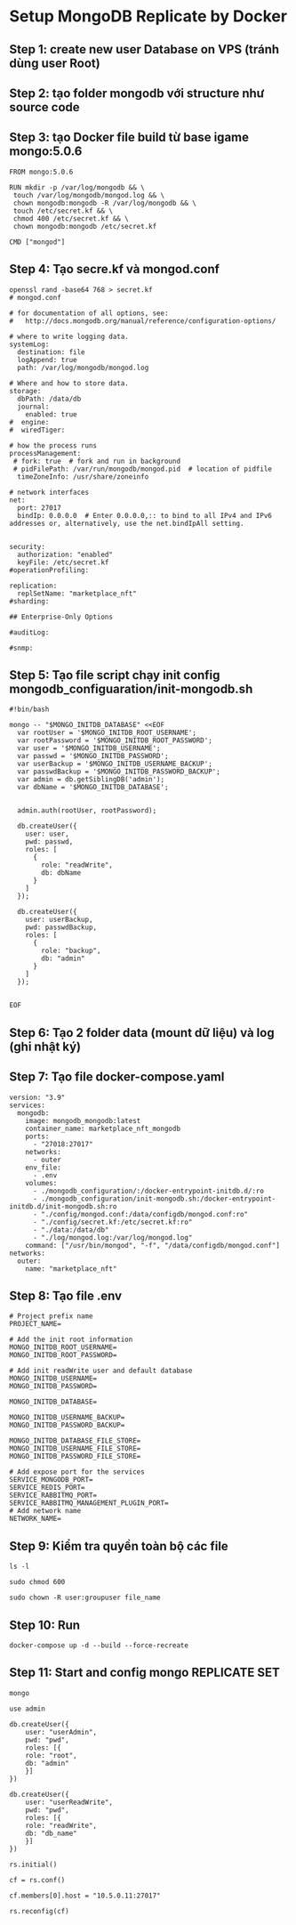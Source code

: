 # Setup MongoDB Replicate by Docker

## Step 1: create new user Database on VPS (tránh dùng user Root)

## Step 2: tạo folder mongodb với structure như source code



## Step 3: tạo Docker file build từ base igame mongo:5.0.6
```
FROM mongo:5.0.6

RUN mkdir -p /var/log/mongodb && \
 touch /var/log/mongodb/mongod.log && \
 chown mongodb:mongodb -R /var/log/mongodb && \
 touch /etc/secret.kf && \
 chmod 400 /etc/secret.kf && \
 chown mongodb:mongodb /etc/secret.kf 

CMD ["mongod"]
```

## Step 4: Tạo secre.kf và mongod.conf
```
openssl rand -base64 768 > secret.kf
# mongod.conf

# for documentation of all options, see:
#   http://docs.mongodb.org/manual/reference/configuration-options/

# where to write logging data.
systemLog:
  destination: file
  logAppend: true
  path: /var/log/mongodb/mongod.log

# Where and how to store data.
storage:
  dbPath: /data/db
  journal:
    enabled: true
#  engine:
#  wiredTiger:

# how the process runs
processManagement:
 # fork: true  # fork and run in background
 # pidFilePath: /var/run/mongodb/mongod.pid  # location of pidfile
  timeZoneInfo: /usr/share/zoneinfo

# network interfaces
net:
  port: 27017
  bindIp: 0.0.0.0  # Enter 0.0.0.0,:: to bind to all IPv4 and IPv6 addresses or, alternatively, use the net.bindIpAll setting.


security:
  authorization: "enabled"
  keyFile: /etc/secret.kf
#operationProfiling:

replication:
  replSetName: "marketplace_nft"
#sharding:

## Enterprise-Only Options

#auditLog:

#snmp:
```

## Step 5: Tạo file script chạy init config mongodb_configuaration/init-mongodb.sh

```
#!bin/bash

mongo -- "$MONGO_INITDB_DATABASE" <<EOF
  var rootUser = '$MONGO_INITDB_ROOT_USERNAME';
  var rootPassword = '$MONGO_INITDB_ROOT_PASSWORD';
  var user = '$MONGO_INITDB_USERNAME';
  var passwd = '$MONGO_INITDB_PASSWORD';
  var userBackup = '$MONGO_INITDB_USERNAME_BACKUP';
  var passwdBackup = '$MONGO_INITDB_PASSWORD_BACKUP';
  var admin = db.getSiblingDB('admin');
  var dbName = '$MONGO_INITDB_DATABASE';


  admin.auth(rootUser, rootPassword);

  db.createUser({
    user: user,
    pwd: passwd,
    roles: [
      {
        role: "readWrite",
        db: dbName
      }
    ]
  });

  db.createUser({
    user: userBackup,
    pwd: passwdBackup,
    roles: [
      {
        role: "backup",
        db: "admin"
      }
    ]
  });


EOF
```

## Step 6: Tạo 2 folder data (mount dữ liệu) và log (ghi nhật ký)

## Step 7: Tạo file docker-compose.yaml
```
version: "3.9"
services:
  mongodb:
    image: mongodb_mongodb:latest
    container_name: marketplace_nft_mongodb
    ports:
      - "27018:27017"
    networks:
      - outer
    env_file:
      - .env
    volumes:
      - ./mongodb_configuration/:/docker-entrypoint-initdb.d/:ro
      - ./mongodb_configuration/init-mongodb.sh:/docker-entrypoint-initdb.d/init-mongodb.sh:ro
      - "./config/mongod.conf:/data/configdb/mongod.conf:ro"
      - "./config/secret.kf:/etc/secret.kf:ro"
      - "./data:/data/db"
      - "./log/mongod.log:/var/log/mongod.log"
    command: ["/usr/bin/mongod", "-f", "/data/configdb/mongod.conf"]
networks:
  outer:
    name: "marketplace_nft"
```
## Step 8: Tạo file .env
```
# Project prefix name
PROJECT_NAME=

# Add the init root information
MONGO_INITDB_ROOT_USERNAME=
MONGO_INITDB_ROOT_PASSWORD=

# Add init readWrite user and default database
MONGO_INITDB_USERNAME=
MONGO_INITDB_PASSWORD=

MONGO_INITDB_DATABASE=

MONGO_INITDB_USERNAME_BACKUP=
MONGO_INITDB_PASSWORD_BACKUP=

MONGO_INITDB_DATABASE_FILE_STORE=
MONGO_INITDB_USERNAME_FILE_STORE=
MONGO_INITDB_PASSWORD_FILE_STORE=

# Add expose port for the services
SERVICE_MONGODB_PORT=
SERVICE_REDIS_PORT=
SERVICE_RABBITMQ_PORT=
SERVICE_RABBITMQ_MANAGEMENT_PLUGIN_PORT=
# Add network name
NETWORK_NAME=
```

## Step 9: Kiểm tra quyền toàn bộ các file
```
ls -l

sudo chmod 600

sudo chown -R user:groupuser file_name
```

## Step 10: Run 
```docker-compose up -d --build --force-recreate```

## Step 11: Start and config mongo REPLICATE SET
```
mongo

use admin

db.createUser({ 
    user: "userAdmin",
    pwd: "pwd",
    roles: [{
    role: "root",
    db: "admin"
    }]
})

db.createUser({ 
    user: "userReadWrite",
    pwd: "pwd",
    roles: [{
    role: "readWrite",
    db: "db_name"
    }]
})

rs.initial()

cf = rs.conf()

cf.members[0].host = "10.5.0.11:27017"

rs.reconfig(cf)
```